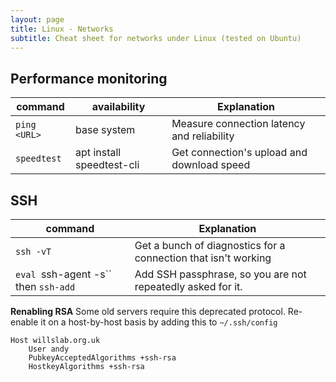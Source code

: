 ```yaml
---
layout: page
title: Linux - Networks 
subtitle: Cheat sheet for networks under Linux (tested on Ubuntu)
---
```


## Performance monitoring

| command      | availability | Explanation                                 |
| ------------ | ------------ | ------------------------------------------- |
| `ping <URL>` | base system  | Measure connection latency and reliability  |
| `speedtest`   | apt install speedtest-cli  | Get connection's upload and download speed  |

## SSH

| command | Explanation |
| ------ | ----------- |
| `ssh -vT`    | Get a bunch of diagnostics for a connection that isn't working |
| `eval `ssh-agent -s`` then `ssh-add`    | Add SSH passphrase, so you are not repeatedly asked for it. |

**Renabling RSA** Some old servers require this deprecated protocol. Re-enable it on a host-by-host basis by adding this to `~/.ssh/config`

```
Host willslab.org.uk
    User andy
    PubkeyAcceptedAlgorithms +ssh-rsa
    HostkeyAlgorithms +ssh-rsa
```

